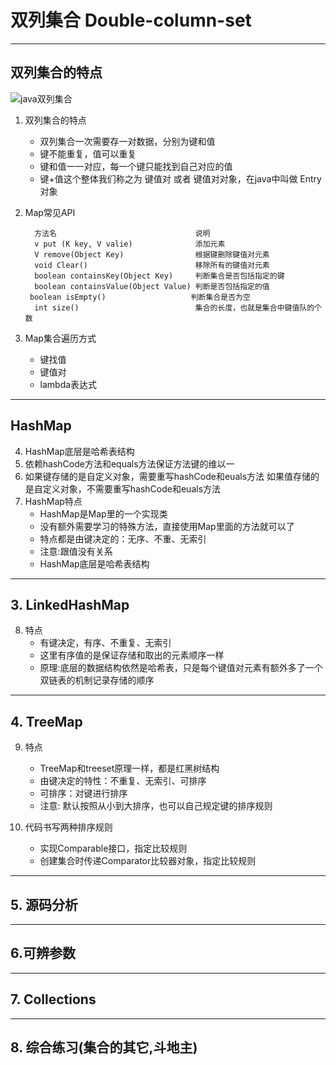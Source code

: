 # 双列集合 Double-column-set

---

## 双列集合的特点

![java双列集合](C:\Users\kelly\Pictures\Screenshots\java双列集合.png)

1. 双列集合的特点
   - 双列集合一次需要存一对数据，分别为键和值
   - 键不能重复，值可以重复
   - 键和值一一对应，每一个键只能找到自己对应的值
   - 键+值这个整体我们称之为 键值对 或者 键值对对象，在java中叫做 Entry对象

2. Map常见API
   
         方法名                               说明
         v put (K key, V valie)              添加元素
         V remove(Object Key)                根据键删除键值对元素
         void Clear()                        移除所有的键值对元素
         boolean containsKey(Object Key)     判断集合是否包括指定的键
         boolean containsValue(Object Value) 判断是否包括指定的值
        boolean isEmpty()                   判断集合是否为空
         int size()                          集合的长度，也就是集合中键值队的个数
3. Map集合遍历方式
   - 键找值
   - 键值对
   - lambda表达式

---


## HashMap
4. HashMap底层是哈希表结构
5. 依赖hashCode方法和equals方法保证方法键的维以一
6. 如果键存储的是自定义对象，需要重写hashCode和euals方法
   如果值存储的是自定义对象，不需要重写hashCode和euals方法
7. HashMap特点
   - HashMap是Map里的一个实现类
   - 没有额外需要学习的特殊方法，直接使用Map里面的方法就可以了
   - 特点都是由键决定的：无序、不重、无索引
   - 注意:跟值没有关系
   -  HashMap底层是哈希表结构


---


## 3. LinkedHashMap
8. 特点
   - 有键决定，有序、不重复、无索引
   - 这里有序值的是保证存储和取出的元素顺序一样
   - 原理:底层的数据结构依然是哈希表，只是每个键值对元素有额外多了一个双链表的机制记录存储的顺序


---


## 4. TreeMap
9. 特点
   - TreeMap和treeset原理一样，都是红黑树结构
   - 由键决定的特性：不重复、无索引、可排序
   - 可排序：对键进行排序
   - 注意: 默认按照从小到大排序，也可以自己规定键的排序规则

10. 代码书写两种排序规则
    - 实现Comparable接口，指定比较规则
    - 创建集合时传递Comparator比较器对象，指定比较规则


---


## 5. 源码分析


---

## 6.可辨参数


---


## 7. Collections


---


## 8. 综合练习(集合的其它,斗地主)